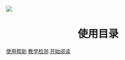 ![](_media/992978-20210118214725059-1705326463.png)
<h1 align="center">使用目录</h1>

[使用帮助](https://www.cnblogs.com/wanghai0666/tag/%E4%BD%BF%E7%94%A8%E5%B8%AE%E5%8A%A9/)
[教学检测](https://www.cnblogs.com/wanghai0666/tag/%E6%95%99%E5%AD%A6%E6%A3%80%E6%B5%8B/)
<a href="#/./docs/A-01集合" >开始阅读</a>


